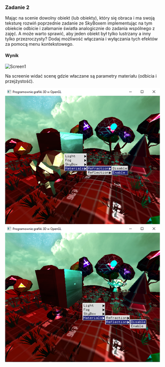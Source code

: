### Zadanie 2

Mając na scenie dowolny obiekt (lub obiekty), który się obraca i ma swoją teksturę rozwiń poprzednie zadanie ze SkyBoxem implementując na tym obiekcie odbicie i załamanie światła analogicznie do zadania wspólnego z zajęć. A może warto sprawić, aby jeden obiekt był tylko lustrzany a inny tylko przezroczysty? Dodaj możliwość włączania i wyłączania tych efektów za pomocą menu kontekstowego.

#### Wynik

![Screen1](Screen1.gif)

Na screenie widać scenę gdzie właczane są parametry materiału (odbicia i przejżystość).

![Screen2](Screen2.png)
![Screen3](Screen3.png)